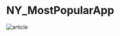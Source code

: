 # NY_MostPopularApp
![article](https://user-images.githubusercontent.com/85651078/121444462-a085b680-c9a0-11eb-9f45-51e46dfccfd1.gif)

